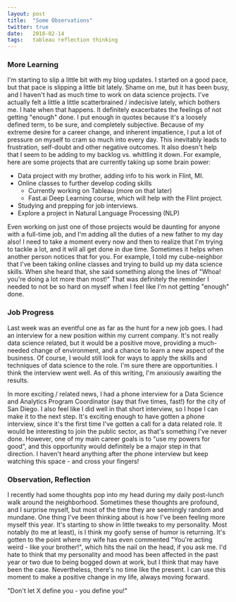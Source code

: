 ```yaml
---
layout: post
title:  "Some Observations"
twitter: true
date:   2018-02-14
tags:   tableau reflection thinking
---
```

### More Learning

I'm starting to slip a little bit with my blog updates. I started on a good pace, but that pace is slipping a little bit lately. Shame on me, but it has been busy, and I haven't had as much time to work on data science projects. I've actually felt a little a little scatterbrained / indecisive lately, which bothers me. I hate when that happens. It definitely exacerbates the feelings of not getting "enough" done. I put enough in quotes because it's a loosely defined term, to be sure, and completely subjective. Because of my extreme desire for a career change, and inherent impatience, I put a lot of pressure on myself to cram so much into every day. This inevitably leads to frustration, self-doubt and other negative outcomes. It also doesn't help that I seem to be adding to my backlog vs. whittling it down. For example, here are some projects that are currently taking up some brain power:
* Data project with my brother, adding info to his work in Flint, MI.
* Online classes to further develop coding skills
    - Currently working on Tableau (more on that later)
    - Fast.ai Deep Learning course, which will help with the Flint project.
* Studying and prepping for job interviews.
* Explore a project in Natural Language Processing (NLP)

Even working on just one of those projects would be daunting for anyone with a full-time job, and I'm adding all the duties of a new father to my day also! I need to take a moment every now and then to realize that I'm trying to tackle a lot, and it will all get done in due time. Sometimes it helps when another person notices that for you. For example, I told my cube-neighbor that I've been taking online classes and trying to build up my data science skills. When she heard that, she said something along the lines of "Whoa! you're doing a lot more than most!" That was definitely the reminder I needed to not be so hard on myself when I feel like I'm not getting "enough" done.

### Job Progress

Last week was an eventful one as far as the hunt for a new job goes. I had an interview for a new position within my current company. It's not really data science related, but it would be a positive move, providing a much-needed change of environment, and a chance to learn a new aspect of the business. Of course, I would still look for ways to apply the skills and techniques of data science to the role. I'm sure there are opportunities. I think the interview went well. As of this writing, I'm anxiously awaiting the results.

In more exciting / related news, I had a phone interview for a Data Science and Analytics Program Coordinator (say that five times, fast!) for the city of San Diego. I also feel like I did well in that short interview, so I hope I can make it to the next step. It's exciting enough to have gotten a phone interview, since it's the first time I've gotten a call for a data related role. It would be interesting to join the public sector, as that's something I've never done. However, one of my main career goals is to "use my powers for good", and this opportunity would definitely be a major step in that direction. I haven't heard anything after the phone interview but keep watching this space - and cross your fingers!

### Observation, Reflection 

I recently had some thoughts pop into my head during my daily post-lunch walk around the neighborhood. Sometimes these thoughts are profound, and I surprise myself, but most of the time they are seemingly random and mundane. One thing I've been thinking about is how I've been feeling more myself this year. It's starting to show in little tweaks to my personality. Most notably (to me at least), is I think my goofy sense of humor is returning. It's gotten to the point where my wife has even commented "You're acting weird - like your brother!", which hits the nail on the head, if you ask me. I'd hate to think that my personality and mood has been affected in the past year or two due to being bogged down at work, but I think that may have been the case. Nevertheless, there's no time like the present. I can use this moment to make a positive change in my life, always moving forward.

"Don't let X define you - you define you!"
